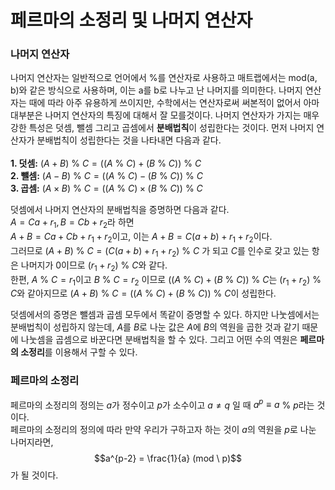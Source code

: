 # 페르마의 소정리 및 나머지 연산자
### 나머지 연산자

나머지 연산자는 일반적으로 언어에서 %를 연산자로 사용하고 매트랩에서는 mod(a, b)와 같은 방식으로 사용하며, 이는 a를 b로 나누고 난 나머지를 의미한다. 나머지 연산자는 때에 따라 아주 유용하게 쓰이지만, 수학에서는 연산자로써 써본적이 없어서 아마 대부분은 나머지 연산자의 특징에 대해서 잘 모를것이다. 나머지 연산자가 가지는 매우 강한 특성은 덧셈, 뺄셈 그리고 곱셈에서 **분배법칙**이 성립한다는 것이다. 먼저 나머지 연산자가 분배법칙이 성립한다는 것을 나타내면 다음과 같다.
<br>
<br>
**1. 덧셈:** 
$(A + B)$ % 
$C = ((A$ % 
$C) + (B$ % 
$C))$ %
$C$
<br>
**2. 뺄셈:**
$(A - B)$ % 
$C = ((A$ % 
$C) - (B$ %
$C))$ % 
$C$
<br>
**3. 곱셈:**
$(A \times B)$ % 
$C = ((A$ %
$C) \times (B$ % 
$C))$ % 
$C$
<br>

덧셈에서 나머지 연산자의 분배법칙을 증명하면 다음과 같다.
<br>
$A = Ca + r_{1}, B = Cb + r_{2}$라 하면
<br>
$A + B = Ca + Cb + r_{1} + r_{2}$이고, 이는 
$A + B = C(a + b) + r_{1} + r_{2}$이다.
<br>
그러므로 
$(A + B)$ % 
$C = (C(a + b) + r_{1} + r_{2})$ %
$C$ 가 되고 
$C$를 인수로 갖고 있는 항은 나머지가 0이므로
$(r_{1} + r_{2})$ %
$C$와 같다.
<br>
한편, 
$A$ %
$C = r_{1}$이고 
$B$ %
$C = r_{2}$ 이므로 
$((A$ % 
$C) + (B$ % 
$C))$ %
$C$는
$(r_{1} + r_{2})$ %
$C$와 같아지므로
$(A + B)$ % 
$C = ((A$ % 
$C) + (B$ % 
$C))$ %
$C$이 성립한다.

덧셈에서의 증명은 뺄셈과 곱셈 모두에서 똑같이 증명할 수 있다. 하지만 나눗셈에서는 분배법칙이 성립하지 않는데,
$A$를 
$B$로 나눈 값은
$A$에 
$B$의 역원을 곱한 것과 같기 때문에 나눗셈을 곱셈으로 바꾼다면 분배법칙을 할 수 있다. 그리고 어떤 수의 역원은 **페르마의 소정리**를 이용해서 구할 수 있다.

### 페르마의 소정리
페르마의 소정리의 정의는 $a$가 정수이고 $p$가 소수이고 
$a \neq q$ 일 때 
$a^p \equiv a$ % 
$p$라는 것이다. 
<br>
페르마의 소정리의 정의에 따라 만약 우리가 구하고자 하는 것이 $a$의 역원을 $p$로 나눈 나머지라면,
$$a^{p-2} = \frac{1}{a} (mod \ p)$$
가 될 것이다.
